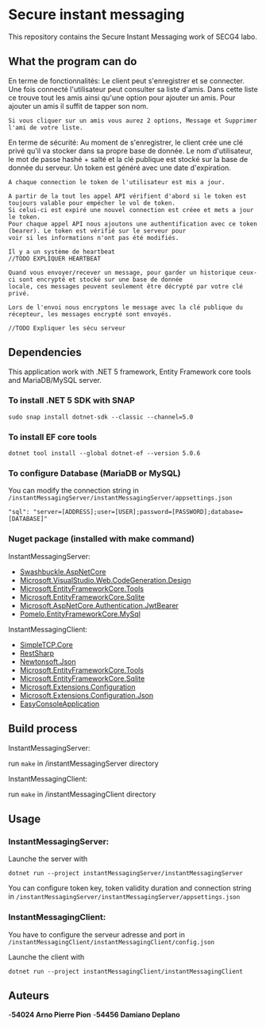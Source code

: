 # Secure instant messaging

This repository contains the Secure Instant Messaging work of SECG4 labo.

## What the program can do
En terme de fonctionnalités:
    Le client peut s'enregistrer et se connecter. 
    Une fois connecté l'utilisateur peut consulter sa liste d'amis.
    Dans cette liste ce trouve tout les amis ainsi qu'une option pour ajouter un amis.
    Pour ajouter un amis il suffit de tapper son nom.

    Si vous cliquer sur un amis vous aurez 2 options, Message et Supprimer l'ami de votre liste.

En terme de sécurité:
    Au moment de s'enregistrer, le client crée une clé privé qu'il va stocker dans sa propre base de donnée.
    Le nom d'utilisateur, le mot de passe hashé + salté et la clé publique est stocké sur la base de donnée du serveur.
    Un token est généré avec une date d'expiration.

    A chaque connection le token de l'utilisateur est mis a jour.

    A partir de la tout les appel API vérifient d'abord si le token est toujours valable pour empécher le vol de token.
    Si celui-ci est expiré une nouvel connection est créee et mets a jour le token.
    Pour chaque appel API nous ajoutons une authentification avec ce token (bearer). Le token est vérifié sur le serveur pour
    voir si les informations n'ont pas été modifiés.

    Il y a un système de heartbeat
    //TODO EXPLIQUER HEARTBEAT

    Quand vous envoyer/recever un message, pour garder un historique ceux-ci sont encrypté et stocké sur une base de donnée
    locale, ces messages peuvent seulement être décrypté par votre clé privé.

    Lors de l'envoi nous encryptons le message avec la clé publique du récepteur, les messages encrypté sont envoyés.

    //TODO Expliquer les sécu serveur

## Dependencies
This application work with .NET 5 framework, Entity Framework core tools and MariaDB/MySQL server.

### To install .NET 5 SDK with SNAP

```
sudo snap install dotnet-sdk --classic --channel=5.0
```

### To install EF core tools

```
dotnet tool install --global dotnet-ef --version 5.0.6
```

### To configure Database (MariaDB or MySQL)
You can modify the connection string in `/instantMessagingServer/instantMessagingServer/appsettings.json`

```
"sql": "server=[ADDRESS];user=[USER];password=[PASSWORD];database=[DATABASE]"
``` 

### Nuget package (installed with make command)
InstantMessagingServer:

- [Swashbuckle.AspNetCore](https://www.nuget.org/packages/Swashbuckle.AspNetCore/6.1.4?_src=template)
- [Microsoft.VisualStudio.Web.CodeGeneration.Design](https://www.nuget.org/packages/Microsoft.VisualStudio.Web.CodeGeneration.Design/5.0.2?_src=template)
- [Microsoft.EntityFrameworkCore.Tools](https://www.nuget.org/packages/Microsoft.EntityFrameworkCore.Tools/5.0.6?_src=template)
- [Microsoft.EntityFrameworkCore.Sqlite](https://www.nuget.org/packages/Microsoft.EntityFrameworkCore.Sqlite/5.0.6?_src=template)
- [Microsoft.AspNetCore.Authentication.JwtBearer](https://www.nuget.org/packages/Microsoft.AspNetCore.Authentication.JwtBearer/5.0.6?_src=template)
- [Pomelo.EntityFrameworkCore.MySql](https://www.nuget.org/packages/Pomelo.EntityFrameworkCore.MySql/5.0.0?_src=template)

InstantMessagingClient:

- [SimpleTCP.Core](https://www.nuget.org/packages/SimpleTCP.Core/1.0.4?_src=template)
- [RestSharp](https://www.nuget.org/packages/RestSharp/106.11.7?_src=template)
- [Newtonsoft.Json](https://www.nuget.org/packages/Newtonsoft.Json/13.0.1?_src=template)
- [Microsoft.EntityFrameworkCore.Tools](https://www.nuget.org/packages/Microsoft.EntityFrameworkCore.Tools/5.0.6?_src=template)
- [Microsoft.EntityFrameworkCore.Sqlite](https://www.nuget.org/packages/Microsoft.EntityFrameworkCore.Sqlite/5.0.6?_src=template)
- [Microsoft.Extensions.Configuration](https://www.nuget.org/packages/Microsoft.Extensions.Configuration/5.0.0?_src=template)
- [Microsoft.Extensions.Configuration.Json](https://www.nuget.org/packages/Microsoft.Extensions.Configuration.Json/5.0.0?_src=template)
- [EasyConsoleApplication](https://www.nuget.org/packages/EasyConsoleApplication/0.4.0?_src=template)

## Build process
InstantMessagingServer:

run `make` in /instantMessagingServer directory

InstantMessagingClient:

run `make` in /instantMessagingClient directory

## Usage
### InstantMessagingServer:

Launche the server with
```
dotnet run --project instantMessagingServer/instantMessagingServer
```

You can configure token key, token validity duration and connection string in
`/instantMessagingServer/instantMessagingServer/appsettings.json`

### InstantMessagingClient:

You have to configure the serveur adresse and port in `/instantMessagingClient/instantMessagingClient/config.json`

Launche the client with
```
dotnet run --project instantMessagingClient/instantMessagingClient
```

## Auteurs
-**54024 Arno Pierre Pion**
-**54456 Damiano Deplano**
